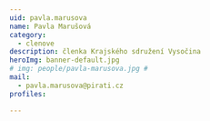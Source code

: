 ```yaml
---
uid: pavla.marusova
name: Pavla Marušová
category:
  - clenove
description: členka Krajského sdružení Vysočina
heroImg: banner-default.jpg
# img: people/pavla-marusova.jpg #
mail:
  - pavla.marusova@pirati.cz
profiles:

---
```

